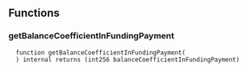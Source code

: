 


## Functions
### getBalanceCoefficientInFundingPayment
```solidity
  function getBalanceCoefficientInFundingPayment(
  ) internal returns (int256 balanceCoefficientInFundingPayment)
```




